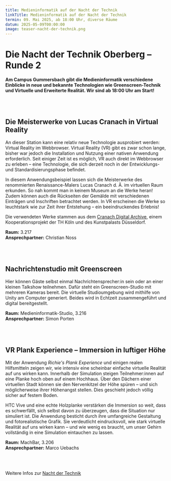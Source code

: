 ```yaml
---
title: Medieninformatik auf der Nacht der Technik
linkTitle: Medieninformatik auf der Nacht der Technik
termin: 09. Mai 2025, ab 18:00 Uhr, diverse Räume
datum: 2025-05-09T00:00:00
image: teaser-nacht-der-technik.png
---
```


# Die Nacht der Technik Oberberg – Runde 2

**Am Campus Gummersbach gibt die Medieninformatik verschiedene Einblicke in neue und bekannte Technologien wie Greenscreen-Technik und Virtuelle und Erweiterte Realität. Wir sind ab 18:00 Uhr am Start!**

<br><br>

## Die Meisterwerke von Lucas Cranach in Virtual Reality

An dieser Station kann eine relativ neue Technologie ausprobiert werden: Virtual Reality im Webbrowser. Virtual Reality (VR) gibt es zwar schon lange, bisher war jedoch die Installation und Nutzung einer nativen Anwendung erforderlich. Seit einiger Zeit ist es möglich, VR auch direkt im Webbrowser zu erleben – eine Technologie, die sich derzeit noch in der Entwicklungs- und Standardisierungsphase befindet.  

In diesem Anwendungsbeispiel lassen sich die Meisterwerke des renommierten Renaissance-Malers Lucas Cranach d. Ä. im virtuellen Raum erkunden. So nah kommt man in keinem Museum an die Werke heran! Zudem können auch die Rückseiten der Gemälde mit verschiedenen Einträgen und Inschriften betrachtet werden. In VR erscheinen die Werke so leuchtstark wie zur Zeit ihrer Entstehung – ein beeindruckendes Erlebnis!  

Die verwendeten Werke stammen aus dem [Cranach Digital Archive](https://lucascranach.org/), einem Kooperationsprojekt der TH Köln und des Kunstpalasts Düsseldorf.  

**Raum:** 3.217  
**Ansprechpartner:** Christian Noss  

<br><br>

## Nachrichtenstudio mit Greenscreen

Hier können Gäste selbst einmal Nachrichtensprecher:in sein oder an einer kleinen Talkshow teilnehmen. Dafür steht ein Greenscreen-Studio mit mehreren Kameras bereit. Die virtuelle Studioumgebung wird mithilfe von Unity am Computer generiert. Beides wird in Echtzeit zusammengeführt und digital bereitgestellt.  

**Raum:** Medieninformatik-Studio, 3.216  
**Ansprechpartner:** Simon Porten  

<br><br>

## VR Plank Experience – Immersion in luftiger Höhe

Mit der Anwendung *Richie's Plank Experience* und einigen realen Hilfsmitteln zeigen wir, wie intensiv eine scheinbar einfache virtuelle Realität auf uns wirken kann. Innerhalb der Simulation steigen Teilnehmer:innen auf eine Planke hoch oben auf einem Hochhaus. Über den Dächern einer virtuellen Stadt können sie den Nervenkitzel der Höhe spüren – und sich möglicherweise ihrer Höhenangst stellen. Dies geschieht jedoch völlig sicher auf festem Boden.  

HTC Vive und eine echte Holzplanke verstärken die Immersion so weit, dass es schwerfällt, sich selbst davon zu überzeugen, dass die Situation nur simuliert ist. Die Anwendung besticht durch ihre umfangreiche Gestaltung und fotorealistische Grafik. Sie verdeutlicht eindrucksvoll, wie stark virtuelle Realität auf uns wirken kann – und wie wenig es braucht, um unser Gehirn vollständig in eine Simulation eintauchen zu lassen.  

**Raum:** MachBar, 3.206  
**Ansprechpartner:** Marco Uebachs  

<br><br>

Weitere Infos zur [Nacht der Technik](https://nacht-der-technik.de/oberberg/)  

